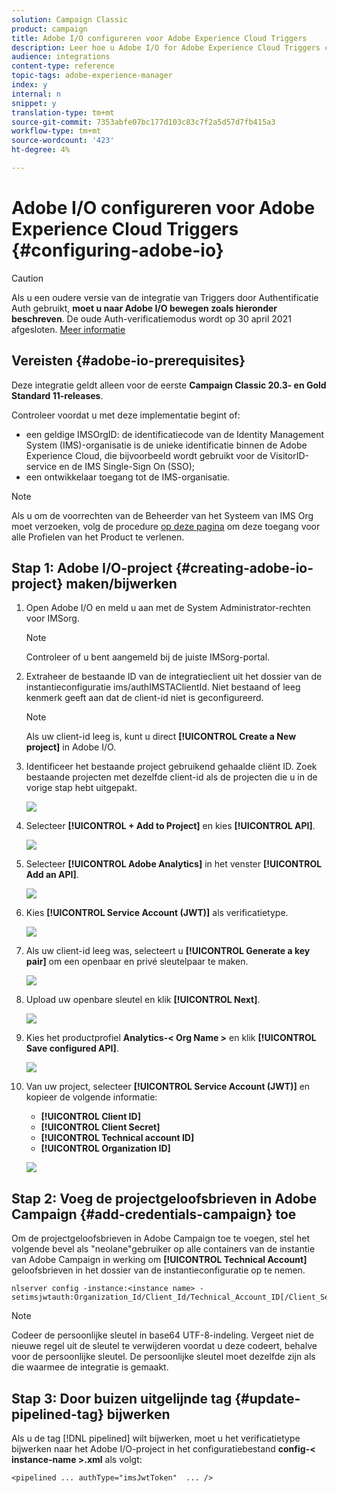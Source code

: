 ```yaml
---
solution: Campaign Classic
product: campaign
title: Adobe I/O configureren voor Adobe Experience Cloud Triggers
description: Leer hoe u Adobe I/O for Adobe Experience Cloud Triggers configureert
audience: integrations
content-type: reference
topic-tags: adobe-experience-manager
index: y
internal: n
snippet: y
translation-type: tm+mt
source-git-commit: 7353abfe07bc177d103c83c7f2a5d57d7fb415a3
workflow-type: tm+mt
source-wordcount: '423'
ht-degree: 4%

---
```



# Adobe I/O configureren voor Adobe Experience Cloud Triggers {#configuring-adobe-io}

>[!CAUTION]
>
>Als u een oudere versie van de integratie van Triggers door Authentificatie Auth gebruikt, **moet u naar Adobe I/O bewegen zoals hieronder beschreven**. De oude Auth-verificatiemodus wordt op 30 april 2021 afgesloten. [Meer informatie](https://experienceleaguecommunities.adobe.com/t5/adobe-analytics-discussions/adobe-analytics-legacy-api-end-of-life-notice/td-p/385411)

## Vereisten {#adobe-io-prerequisites}

Deze integratie geldt alleen voor de eerste **Campaign Classic 20.3- en Gold Standard 11-releases**.

Controleer voordat u met deze implementatie begint of:

* een geldige IMSOrgID: de identificatiecode van de Identity Management System (IMS)-organisatie is de unieke identificatie binnen de Adobe Experience Cloud, die bijvoorbeeld wordt gebruikt voor de VisitorID-service en de IMS Single-Sign On (SSO);
* een ontwikkelaar toegang tot de IMS-organisatie.

>[!NOTE]
>
>Als u om de voorrechten van de Beheerder van het Systeem van IMS Org moet verzoeken, volg de procedure [op deze pagina](https://helpx.adobe.com/ca/enterprise/admin-guide.html/ca/enterprise/using/manage-developers.ug.html) om deze toegang voor alle Profielen van het Product te verlenen.


## Stap 1: Adobe I/O-project {#creating-adobe-io-project} maken/bijwerken

1. Open Adobe I/O en meld u aan met de System Administrator-rechten voor IMSorg.

   >[!NOTE]
   >
   > Controleer of u bent aangemeld bij de juiste IMSorg-portal.

1. Extraheer de bestaande ID van de integratieclient uit het dossier van de instantieconfiguratie ims/authIMSTAClientId. Niet bestaand of leeg kenmerk geeft aan dat de client-id niet is geconfigureerd.

   >[!NOTE]
   >
   >Als uw client-id leeg is, kunt u direct **[!UICONTROL Create a New project]** in Adobe I/O.

1. Identificeer het bestaande project gebruikend gehaalde cliënt ID. Zoek bestaande projecten met dezelfde client-id als de projecten die u in de vorige stap hebt uitgepakt.

   ![](assets/do-not-localize/adobe_io_8.png)

1. Selecteer **[!UICONTROL + Add to Project]** en kies **[!UICONTROL API]**.

   ![](assets/do-not-localize/adobe_io_1.png)

1. Selecteer **[!UICONTROL Adobe Analytics]** in het venster **[!UICONTROL Add an API]**.

   ![](assets/do-not-localize/adobe_io_2.png)

1. Kies **[!UICONTROL Service Account (JWT)]** als verificatietype.

   ![](assets/do-not-localize/adobe_io_3.png)

1. Als uw client-id leeg was, selecteert u **[!UICONTROL Generate a key pair]** om een openbaar en privé sleutelpaar te maken.

   ![](assets/do-not-localize/adobe_io_4.png)

1. Upload uw openbare sleutel en klik **[!UICONTROL Next]**.

   ![](assets/do-not-localize/adobe_io_5.png)

1. Kies het productprofiel **Analytics-&lt; Org Name >** en klik **[!UICONTROL Save configured API]**.

   ![](assets/do-not-localize/adobe_io_6.png)

1. Van uw project, selecteer **[!UICONTROL Service Account (JWT)]** en kopieer de volgende informatie:
   * **[!UICONTROL Client ID]**
   * **[!UICONTROL Client Secret]**
   * **[!UICONTROL Technical account ID]**
   * **[!UICONTROL Organization ID]**

   ![](assets/do-not-localize/adobe_io_7.png)

## Stap 2: Voeg de projectgeloofsbrieven in Adobe Campaign {#add-credentials-campaign} toe

Om de projectgeloofsbrieven in Adobe Campaign toe te voegen, stel het volgende bevel als &quot;neolane&quot;gebruiker op alle containers van de instantie van Adobe Campaign in werking om **[!UICONTROL Technical Account]** geloofsbrieven in het dossier van de instantieconfiguratie op te nemen.

```
nlserver config -instance:<instance name> -setimsjwtauth:Organization_Id/Client_Id/Technical_Account_ID[/Client_Secret[/Base64_encoded_Private_Key]]
```

>[!NOTE]
>
>Codeer de persoonlijke sleutel in base64 UTF-8-indeling. Vergeet niet de nieuwe regel uit de sleutel te verwijderen voordat u deze codeert, behalve voor de persoonlijke sleutel. De persoonlijke sleutel moet dezelfde zijn als die waarmee de integratie is gemaakt.

## Stap 3: Door buizen uitgelijnde tag {#update-pipelined-tag} bijwerken

Als u de tag [!DNL pipelined] wilt bijwerken, moet u het verificatietype bijwerken naar het Adobe I/O-project in het configuratiebestand **config-&lt; instance-name >.xml** als volgt:

```
<pipelined ... authType="imsJwtToken"  ... />
```
